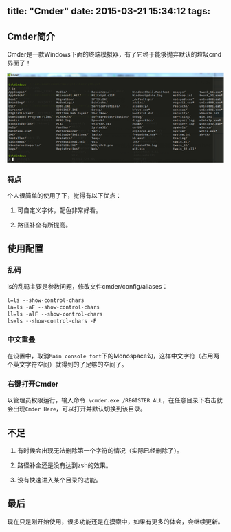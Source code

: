 title: "Cmder"
date: 2015-03-21 15:34:12
tags:
---

## Cmder简介

Cmder是一款Windows下面的终端模拟器，有了它终于能够抛弃默认的垃圾cmd界面了！

![Cmder](/img/cmder.png)

### 特点

个人很简单的使用了下，觉得有以下优点：

1. 可自定义字体，配色非常好看。

2. 路径补全有所提高。

## 使用配置

### 乱码

ls的乱码主要是参数问题，修改文件cmder/config/aliases：

```
l=ls --show-control-chars
la=ls -aF --show-control-chars
ll=ls -alF --show-control-chars
ls=ls --show-control-chars -F
```

### 中文重叠

在设置中，取消`Main console font`下的Monospace勾，这样中文字符（占用两个英文字符空间）就得到的了足够的空间了。

### 右键打开Cmder

以管理员权限运行，输入命令`.\cmder.exe /REGISTER ALL`，在任意目录下右击就会出现`Cmder Here`，可以打开并默认切换到该目录。

## 不足

1. 有时候会出现无法删除第一个字符的情况（实际已经删除了）。

2. 路径补全还是没有达到zsh的效果。

3. 没有快速进入某个目录的功能。

## 最后

现在只是刚开始使用，很多功能还是在摸索中，如果有更多的体会，会继续更新。
